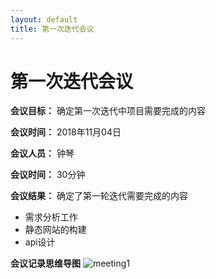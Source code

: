 ```yaml
---
layout: default
title: 第一次迭代会议
---
```


# 第一次迭代会议

**会议目标：** 确定第一次迭代中项目需要完成的内容

**会议时间：** 2018年11月04日

**会议人员：** 钟琴

**会议时间：** 30分钟

**会议结果：**
确定了第一轮迭代需要完成的内容
  - 需求分析工作
  - 静态网站的构建
  - api设计

**会议记录思维导图**
![meeting1](/assets/meeting2.png)